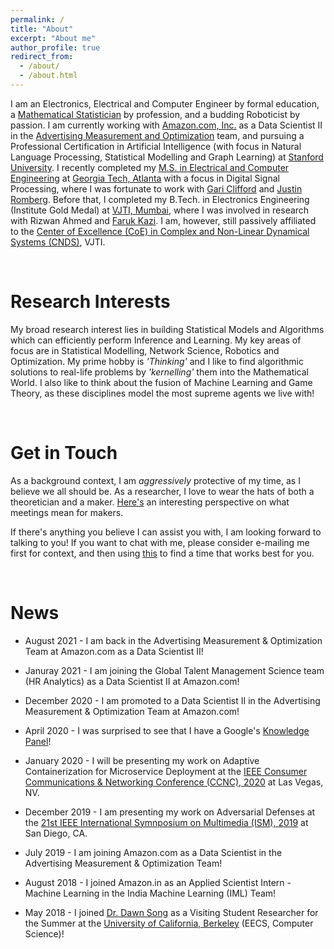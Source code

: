 ```yaml
---
permalink: /
title: "About"
excerpt: "About me"
author_profile: true
redirect_from: 
  - /about/
  - /about.html
---
```


I am an Electronics, Electrical and Computer Engineer by formal education, a [Mathematical Statistician](https://en.wikipedia.org/wiki/Mathematical_statistics#:~:text=Mathematical%20statistics%20is%20the%20application,techniques%20for%20collecting%20statistical%20data.) by profession, and a budding Roboticist by passion. I am currently working with [Amazon.com, Inc.](https://www.amazon.jobs/en/principles) as a Data Scientist II in the [Advertising Measurement and Optimization](https://www.amazon.jobs/en/internal/search?base_query=avelloc) team, and pursuing a Professional Certification in Artificial Intelligence (with focus in Natural Language Processing, Statistical Modelling and Graph Learning) at [Stanford University](https://www.stanford.edu). I recently completed my [M.S. in Electrical and Computer Engineering](https://github.com/nishkeni/nishkeni.github.io/blob/master/images/MS_ECE_DegreeCertificate_NishantKeni.pdf) at [Georgia Tech, Atlanta](https://www.gatech.edu/) with a focus in Digital Signal Processing, where I was fortunate to work with [Gari Clifford](http://gdclifford.info/people/gari) and [Justin Romberg](https://jrom.ece.gatech.edu). Before that, I completed my B.Tech. in Electronics Engineering (Institute Gold Medal) at [VJTI, Mumbai](https://www.vjti.ac.in/), where I was involved in research with Rizwan Ahmed and [Faruk Kazi](https://www.vjti.ac.in/images/coe-cnds/project/resume/kazi_sir.pdf). I am, however, still passively affiliated to the [Center of Excellence (CoE) in Complex and Non-Linear Dynamical Systems (CNDS)](https://www.vjti.ac.in/images/coe-cnds/project/index.html), VJTI. 

<br>

Research Interests
======

My broad research interest lies in building Statistical Models and Algorithms which can efficiently perform Inference and Learning. My key areas of focus are in Statistical Modelling, Network Science, Robotics and Optimization. My prime hobby is _'Thinking'_ and I like to find algorithmic solutions to real-life problems by _'kernelling'_ them into the Mathematical World. I also like to think about the fusion of Machine Learning and Game Theory, as these disciplines model the most supreme agents we live with!

<br>

Get in Touch
======

As a background context, I am <i>aggressively</i> protective of my time, as I believe we all should be. As a researcher, I love to wear the hats of both a theoretician and a maker. [Here's](http://www.paulgraham.com/makersschedule.html) an interesting perspective on what meetings mean for makers. 

If there's anything you believe I can assist you with, I am looking forward to talking to you! If you want to chat with me, please consider e-mailing me first for context, and then using [this](https://calendly.com/nishant-keni) to find a time that works best for you.


<br>

News
======

* August 2021 - I am back in the Advertising Measurement & Optimization Team at Amazon.com as a Data Scientist II!

* Januray 2021 - I am joining the Global Talent Management Science team (HR Analytics) as a Data Scientist II at Amazon.com!

* December 2020 - I am promoted to a Data Scientist II in the Advertising Measurement & Optimization Team at Amazon.com!

* April 2020 - I was surprised to see that I have a Google's [Knowledge Panel](https://g.co/kgs/Fgs1XW)!

* January 2020 - I will be presenting my work on Adaptive Containerization for Microservice Deployment at the [IEEE Consumer Communications & Networking Conference (CCNC), 2020](https://ccnc2020.ieee-ccnc.org/) at Las Vegas, NV.

* December 2019 - I am presenting my work on Adversarial Defenses at the [21st IEEE International Symnposium on Multimedia (ISM), 2019](https://www.ieee-ism.org/) at San Diego, CA.

* July 2019 - I am joining Amazon.com as a Data Scientist in the Advertising Measurement & Optimization Team!

* August 2018 - I joined Amazon.in as an Applied Scientist Intern - Machine Learning in the India Machine Learning (IML) Team!

* May 2018 - I joined [Dr. Dawn Song](https://people.eecs.berkeley.edu/~dawnsong/) as a Visiting Student Researcher for the Summer at the [University of California, Berkeley](https://engineering.berkeley.edu/) (EECS, Computer Science)!
